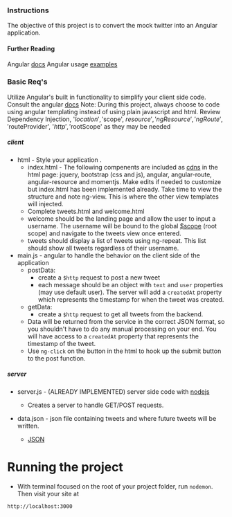 ### Instructions

The objective of this project is to convert the mock twitter into an Angular application.

#### Further Reading
Angular [docs](https://docs.angularjs.org/api/ng)
Angular usage [examples](https://github.com/curran/screencasts/tree/gh-pages/introToAngular)

### Basic Req's
Utilize Angular's built in functionality to simplify your client side code. Consult the angular [docs](https://docs.angularjs.org/guide/introduction)
Note: During this project, always choose to code using angular templating instead of using plain javascript and html. Review Dependency Injection, '$location','$scope', $resource', 'ngResource', 'ngRoute', '$routeProvider', '$http', '$rootScope' as they may be needed

##### client
* html - Style your application .
	* index.html - The following compenents are included as [cdns](https://en.wikipedia.org/wiki/Content_delivery_network) in the html page: jquery, bootstrap (css and js), angular, angular-route, angular-resource and momentjs. Make edits if needed to customize but index.html has been implemented already. Take time to view the structure and note ng-view. This is where the other view templates will injected.
	* Complete tweets.html and welcome.html
	* welcome should be the landing page and allow the user to input a username. The username will be bound to the global [$scope](https://docs.angularjs.org/guide/scope) (root scope) and navigate to the tweets view once entered.
	* tweets should display a list of tweets using ng-repeat. This list should show all tweets regardless of their username.
* main.js - angular to handle the behavior on the client side of the application
	* postData:
		* create a `$http` request to post a new tweet
		* each message should be an object with `text` and `user` properties (may use default user). The server will add a `createdAt` property which represents the timestamp for when the tweet was created.
	* getData:
		* create a `$http` request to get all tweets from the backend.
	* Data will be returned from the service in the correct JSON format, so you shouldn't have to do any manual processing on your end. You will have access to a `createdAt` property that represents the timestamp of the tweet.
    * Use `ng-click` on the button in the html to hook up the submit button to the post function.

##### server
* server.js - (ALREADY IMPLEMENTED) server side code with [nodejs](https://nodejs.org/en/docs/)
	* Creates a server to handle GET/POST requests.

* data.json - json file containing tweets and where future tweets will be written.
	* [JSON](http://www.copterlabs.com/blog/json-what-it-is-how-it-works-how-to-use-it/)
    
    
# Running the project
* With terminal focused on the root of your project folder, run `nodemon`. Then visit your site at
```
http://localhost:3000
```